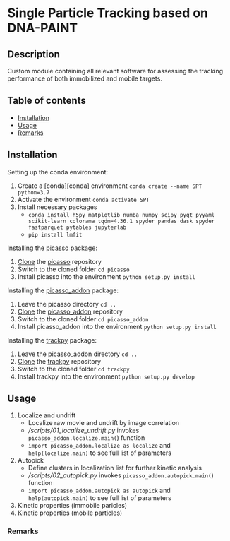 # Single Particle Tracking based on DNA-PAINT

## Description
Custom module containing all relevant software for assessing the tracking performance of both immobilized and mobile targets.



## Table of contents
* [Installation](#installation)
* [Usage](#usage)
* [Remarks](#remarks)

## Installation

Setting up the conda environment:
1. Create a [conda][conda] environment ``conda create --name SPT python=3.7``
2. Activate the environment ``conda activate SPT``
3. Install necessary packages 
    * ``conda install h5py matplotlib numba numpy scipy pyqt pyyaml scikit-learn colorama tqdm=4.36.1 spyder pandas dask spyder fastparquet pytables jupyterlab``
    * ``pip install lmfit``


Installing the [picasso](https://github.com/jungmannlab/picasso) package: 

1. [Clone](https://help.github.com/en/articles/cloning-a-repository) the [picasso](https://github.com/jungmannlab/picasso) repository
2. Switch to the cloned folder ``cd picasso``
3. Install picasso into the environment ``python setup.py install``

Installing the [picasso_addon](https://github.com/schwille-paint/picasso_addon) package:

1. Leave the picasso directory ``cd ..``
2. [Clone](https://help.github.com/en/articles/cloning-a-repository) the [picasso_addon](https://github.com/schwille-paint/picasso_addon) repository
3. Switch to the cloned folder ``cd picasso_addon``
4. Install picasso_addon into the environment ``python setup.py install``

Installing the [trackpy](https://github.com/soft-matter/trackpy) package:

1. Leave the picasso_addon directory ``cd ..``
2. [Clone](https://help.github.com/en/articles/cloning-a-repository) the [trackpy](https://github.com/soft-matter/trackpy) repository
3. Switch to the cloned folder ``cd trackpy``
4. Install trackpy into the environment ``python setup.py develop``



## Usage
1. Localize and undrift
    * Localize raw movie and undrift by image correlation
    * */scripts/01_localize_undrift.py* invokes ``picasso_addon.localize.main(``) function
    * ``import picasso_addon.localize as localize`` and ``help(localize.main)`` to see full list of parameters
2. Autopick
    * Define clusters in localization list for further kinetic analysis
    * */scripts/02_autopick.py* invokes ``picasso_addon.autopick.main(``) function
    * ``import picasso_addon.autopick as autopick`` and ``help(autopick.main)`` to see full list of parameters
3. Kinetic properties (immobile paricles)
4. Kinetic properties (mobile particles)

### Remarks

